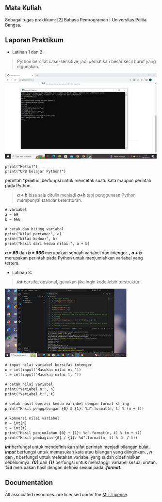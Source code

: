 ## Mata Kuliah
Sebagai tugas praktikum: [2] Bahasa Pemrograman | Universitas Pelita Bangsa. 

## Laporan Praktikum
* Latihan 1 dan 2:
> Python bersifat case-sensitive, jadi perhatikan besar kecil huruf yang digunakan.
<p align="left">
  <img src="/foto/latihan12.png" width="500">
</p>

    print("Hello!")
    print("UPB belajar Python!")

perintah ***print** ini berfungsi untuk mencetak suatu kata maupun perintah pada Python.

> ***a + b*** bisa saja ditulis menjadi ***a+b*** tapi penggunaan Python mempunyai standar keteraturan.

    # variabel
    a = 69
    b = 666

    # cetak dan hitung variabel
    print("Nilai pertama:", a)
    print("Nilai kedua:", b)
    print("Hasil dari kedua nilai:", a + b)

***a = 69*** dan ***b = 666*** merupakan sebuah variabel dan intenger.
***, a + b*** merupakan perintah pada Python untuk menjumlahkan variabel yang tertera.

* Latihan 3:
> ***int*** bersifat opsional, gunakan jika ingin kode lebih terstruktur.
<p align="left">
  <img src="/foto/latihan3.png" width="400">
</p>

    # input nilai variabel bersifat intenger
    n = int(input("Masukan nilai n: "))
    t = int(input("Masukan nilai t: "))
    
    # cetak nilai variabel
    print("Variabel n:", n)
    print("Variabel t:", t)
    
    # cetak hasil operasi kedua variabel dengan format string
    print("Hasil penggabungan {0} & {1}: %d".format(n, t) % (n + t))
    
    # konversi nilai variabel
    n = int(n)
    t = int(t)
    print("Hasil penjumlahan {0} + {1}: %d".format(n, t) % (n + t))
    print("Hasil pembagian {0} / {1}: %d".format(n, t) % (n / t))

***int*** berfungsi untuk mendefinisikan sifat perintah menjadi bilangan bulat.
***input*** berfungsi untuk memasukan kata atau bilangan yang diinginkan.
***, n*** dan ***, t*** berfungsi untuk meletakan variabel yang sudah didefinisikan sebelumnya.
***{0}*** dan ***{1}*** berfungsi untuk memanggil variabel sesuai urutan.
***%d*** merupakan hasil dengan definisi sesuai pada ***.format***.

## Documentation
All associated resources. are licensed under the [MIT License](https://mit-license.org/).
